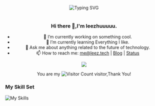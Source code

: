 <div align="center">

![Typing SVG](https://readme-typing-svg.herokuapp.com?font=Handlee&center=true&vCenter=true&width=500&height=60&lines=像会永生那样去学习，像明天就要死亡那样去生活。;Learn+as+if+you+will+live+forever%2C+live+as+if+you+will+die+tomorrow.)



<img src="https://cdn.jsdelivr.net/gh/eryajf/tu@main/img/image_20240420_214408.gif"
width="800"  height="3">


### Hi there 👋,I'm leezhuuuuu.

- 🔭 I’m currently working on something cool.
- 🌱 I’m currently learning Everything I like.
- 💬 Ask me about anything related to the future of technology. 
- 📫 How to reach me: me@leez.tech | [Blog](https://blog.leez.tech) | [Status](https://status.leez.tech)


![](https://github-readme-stats.vercel.app/api?username=leezhuuuuu&show_icons=true&theme=transparent)

You are my ![Visitor Count](https://profile-counter.glitch.me/leezhuuuuu/count.svg) visitor,Thank You!

</div>

### My Skill Set

![My Skills](https://skillicons.dev/icons?i=github,githubactions,bash,md,vim,go,linux,docker,kubernetes,elasticsearch,git,gitlab,mongodb,mysql,redis,nginx,vscode,obsidian,wordpress&theme=dark)

